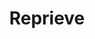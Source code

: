 ---
pid: WS66
title: Reprieve
location_transcription: 
zipcode: 
outside_phl: 
neighborhood: 
age: 
age_range: 
instagram: 
image_file_name: WS_66.jpg
proposal_transcription: |-
  seating space enclosed by 3 freestanding offset walls, open on top. Inner wall surface is porous/textured to dampen sound. Interior is quiet, isolated from city noise. Ideal to sit + take a break from distraction.
  round concentric center discourages groups from taking over the space
topic: Unknown
topic_summary: '0'
type: Interactive,Space
keywords_other: reprieve
credit: 
image_labels: 
twitter: 
facebook: 
permalink: "/monuments/ws66/"
layout: item-page
---